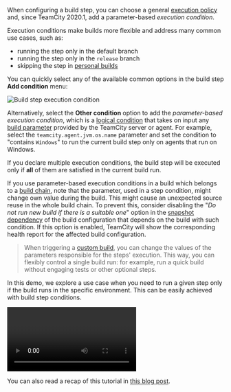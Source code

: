 [//]: # (title: Build Step Execution Conditions)
[//]: # (auxiliary-id: Build Step Execution Conditions;Build Step Conditions)

When configuring a build step, you can choose a general [execution policy](configuring-build-steps.md#Execution+Policy) and, since TeamCity 2020.1, add a parameter-based _execution condition_.

Execution conditions make builds more flexible and address many common use cases, such as:
* running the step only in the default branch
* running the step only in the `release` branch
* skipping the step in [personal builds](personal-build.md)

You can quickly select any of the available common options in the build step __Add condition__ menu:

<img src="execution-conditions.png" alt="Build step execution condition"/>

Alternatively, select the __Other condition__ option to add the _parameter-based execution condition_, which is a [logical condition](requirement-conditions.md) that takes on input any [build parameter](configuring-build-parameters.md) provided by the TeamCity server or agent. For example, select the `teamcity.agent.jvm.os.name` parameter and set the condition to "contains `Windows`" to run the current build step only on agents that run on Windows.

If you declare multiple execution conditions, the build step will be executed only if __all__ of them are satisfied in the current build run.

If you use parameter-based execution conditions in a build which belongs to a [build chain](build-chain.md), note that the parameter, used in a step condition, might change own value during the build. This might cause an unexpected source reuse in the whole build chain. To prevent this, consider disabling the "_Do not run new build if there is a suitable one_" option in the [snapshot dependency](snapshot-dependencies.md) of the build configuration that depends on the build with such condition. If this option is enabled, TeamCity will show the corresponding health report for the affected build configuration.

>When triggering a [custom build](running-custom-build.md), you can change the values of the parameters responsible for the steps' execution. This way, you can flexibly control a single build run: for example, run a quick build without engaging tests or other optional steps.

In this demo, we explore a use case when you need to run a given step only if the build runs in the specific environment. This can be easily achieved with build step conditions.

<video href="2muXXD2-0jg"
title="New in TeamCity 2020.2: Bitbucket Cloud Pull Request Support"/>

You can also read a recap of this tutorial in [this blog post](https://blog.jetbrains.com/teamcity/2020/07/new-in-2020-1-conditional-build-steps/).